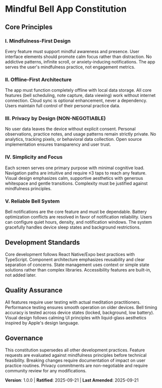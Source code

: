 <!--
Sync Impact Report:
- Version change: [CONSTITUTION_VERSION] → 1.0.0
- Modified principles: All placeholder tokens filled
- Added sections: Complete constitution for Mindful Bell App
- Removed sections: None (template populated)
- Templates requiring updates: ✅ constitution.md updated
- Follow-up TODOs: None
-->

# Mindful Bell App Constitution

## Core Principles

### I. Mindfulness-First Design
Every feature must support mindful awareness and presence. User interface elements should promote calm focus rather than distraction. No addictive patterns, infinite scroll, or anxiety-inducing notifications. The app serves the user's mindfulness practice, not engagement metrics.

### II. Offline-First Architecture
The app must function completely offline with local data storage. All core features (bell scheduling, note capture, data viewing) work without internet connection. Cloud sync is optional enhancement, never a dependency. Users maintain full control of their personal practice data.

### III. Privacy by Design (NON-NEGOTIABLE)
No user data leaves the device without explicit consent. Personal observations, practice notes, and usage patterns remain strictly private. No analytics, tracking pixels, or behavioral data collection. Open source implementation ensures transparency and user trust.

### IV. Simplicity and Focus
Each screen serves one primary purpose with minimal cognitive load. Navigation paths are intuitive and require ≤3 taps to reach any feature. Visual design emphasizes calm, supportive aesthetics with generous whitespace and gentle transitions. Complexity must be justified against mindfulness principles.

### V. Reliable Bell System
Bell notifications are the core feature and must be dependable. Battery optimization conflicts are resolved in favor of notification reliability. Users can configure quiet hours, density, and notification windows. The system gracefully handles device sleep states and background restrictions.

## Development Standards

Core development follows React Native/Expo best practices with TypeScript. Component architecture emphasizes reusability and clear separation of concerns. State management uses context or simple state solutions rather than complex libraries. Accessibility features are built-in, not added later.

## Quality Assurance

All features require user testing with actual meditation practitioners. Performance testing ensures smooth operation on older devices. Bell timing accuracy is tested across device states (locked, background, low battery). Visual design follows calming UI principles with liquid-glass aesthetics inspired by Apple's design language.

## Governance

This constitution supersedes all other development practices. Feature requests are evaluated against mindfulness principles before technical feasibility. Breaking changes require documentation of impact on user practice routines. Privacy commitments are non-negotiable and require community review for any modifications.

**Version**: 1.0.0 | **Ratified**: 2025-09-21 | **Last Amended**: 2025-09-21